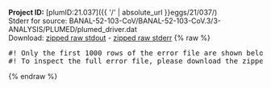 **Project ID:** [plumID:21.037]({{ '/' | absolute_url }}eggs/21/037/)  
Stderr for source:  BANAL-52-103-CoV/BANAL-52-103-CoV.3/3-ANALYSIS/PLUMED/plumed_driver.dat   
Download: [zipped raw stdout](plumed_driver.dat.plumed_master.stdout.txt.zip) - [zipped raw stderr](plumed_driver.dat.plumed_master.stderr.txt.zip) 
{% raw %}
<pre>
#! Only the first 1000 rows of the error file are shown below
#! To inspect the full error file, please download the zipped raw stderr file above
</pre>
{% endraw %}
